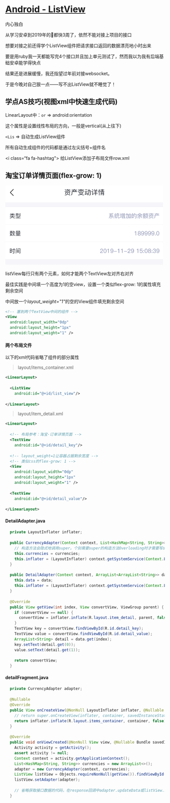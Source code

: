 # [Android - ListView](/2020/01_1/list_view.md)

<i class="fa fa-paragraph"></i>
内心独白

从学习安卓到2019年的🎄都快3周了，依然不能对接上项目的接口

想要对接之前还得学个ListView组件把请求接口返回的数据漂亮地小时出来

要是用ruby我一天都能写完4个接口并且加上单元测试了，然而我以为我有后端基础安卓能学得快点

结果还是进展缓慢，我还指望过年前对接websocket。

于是今晚对自己狠一点——写不出ListView就不睡觉了！

## 学点AS技巧(视图xml中快速生成代码)

LinearLayout中：`or` => android:orientation

这个属性是设置线性布局的方向，一般是vertical(从上往下)

`<Lis` => 自动生成ListView组件

所有自动生成组件的代码都是通过左尖括号+组件名

<i class=“fa fa-hashtag"></i>
给ListView添加子布局文件row.xml

## 淘宝订单详情页面(flex-grow: 1)

![list_view](list_view.png)

<i class="fa fa-hashtag"></i>
listView每行只有两个元素，如何才能两个TextView左对齐右对齐

最佳实践是中间填一个高度为1的空view，设置一个类似flex-grow: 1的属性填充剩余空间

中间放一个<var class="mark">layout_weight="1"</var>的空的View组件填充剩余空间

```xml
<!-- 塞到两个TextView中间的组件 -->
<View
  android:layout_width="0dp"
  android:layout_height="1px"
  android:layout_weight="1" />
```

<!-- tabs:start -->

#### **两个布局文件**

以下的xml代码省略了组件的部分属性

> layout/items_container.xml

```xml
<LinearLayout>

  <ListView
    android:id="@+id/list_view"/>

</LinearLayout>
```

> layout/item_detail.xml

```xml
<LinearLayout>

  <!-- 布局参考：淘宝-订单详情页面 -->
  <TextView
    android:id="@+id/detail_key"/>

  <!-- layout_weight=1让容器占据剩余宽度 -->
  <!-- 类似css的flex-grow: 1 -->
  <View
    android:layout_width="0dp"
    android:layout_height="1px"
    android:layout_weight="1" />

  <TextView
    android:id="@+id/detail_value"/>

</LinearLayout>
```

#### **DetailAdapter.java**

```java
  private LayoutInflater inflater;

  public CurrencyAdapter(Context context, List<HashMap<String, String>> currencies) {
    // 构造方法会隐式地调用super。个别需要super的构造方法Overloading时才需要写super
    this.currencies = currencies;
    this.inflater = (LayoutInflater) context.getSystemService(Context.LAYOUT_INFLATER_SERVICE);
  }

  public DetailAdapter(Context context, ArrayList<ArrayList<String>> data) {
    this.data = data;
    this.inflater = (LayoutInflater) context.getSystemService(Context.LAYOUT_INFLATER_SERVICE);
  }

  @Override
  public View getView(int index, View convertView, ViewGroup parent) {
    if (convertView == null) {
      convertView = inflater.inflate(R.layout.item_detail, parent, false);
    }
    TextView key = convertView.findViewById(R.id.detail_key);
    TextView value = convertView.findViewById(R.id.detail_value);
    ArrayList<String> detail = data.get(index);
    key.setText(detail.get(0));
    value.setText(detail.get(1));

    return convertView;
  }
```

#### **detailFragment.java**

```java
  private CurrencyAdapter adapter;

  @Nullable
  @Override
  public View onCreateView(@NonNull LayoutInflater inflater, @Nullable ViewGroup container, @Nullable Bundle savedInstanceState) {
    // return super.onCreateView(inflater, container, savedInstanceState);
    return inflater.inflate(R.layout.items_container, container, false);
  }

  @Override
  public void onViewCreated(@NonNull View view, @Nullable Bundle savedInstanceState) {
    Activity activity = getActivity();
    assert activity != null;
    Context context = activity.getApplicationContext();
    List<HashMap<String, String>> currencies = new ArrayList<>();
    adapter = new CurrencyAdapter(context, currencies);
    ListView listView = Objects.requireNonNull(getView()).findViewById(R.id.list_view);
    listView.setAdapter(adapter);

    // 省略获取接口数据的代码，在response回调中adapter.updateData或listView.setAdapter即可
  }
```

<!-- tabs:end -->
